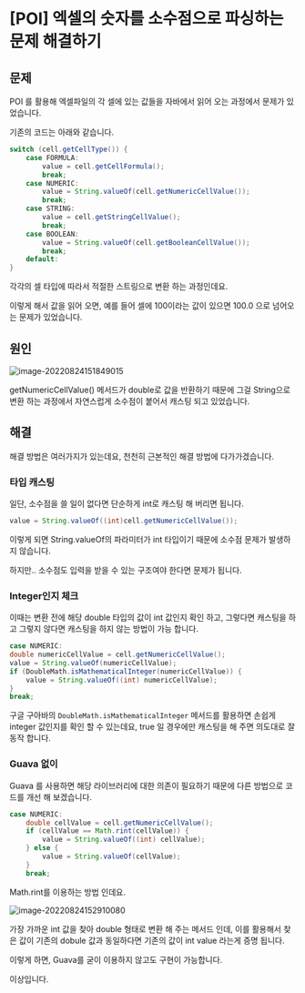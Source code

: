 # [POI] 엑셀의 숫자를 소수점으로 파싱하는 문제 해결하기

## 문제

POI 를 활용해 엑셀파일의 각 셀에 있는 값들을 자바에서 읽어 오는 과정에서 문제가 있었습니다.

기존의 코드는 아래와 같습니다.

```java
switch (cell.getCellType()) {
    case FORMULA:
        value = cell.getCellFormula();
        break;
    case NUMERIC:
        value = String.valueOf(cell.getNumericCellValue());
        break;
    case STRING:
        value = cell.getStringCellValue();
        break;
    case BOOLEAN:
        value = String.valueOf(cell.getBooleanCellValue());
        break;
    default:
}
```

각각의 셀 타입에 따라서 적절한 스트링으로 변환 하는 과정인데요. 

이렇게 해서 값을 읽어 오면, 예를 들어 셀에 100이라는 값이 있으면 100.0 으로 넘어오는 문제가 있었습니다.

## 원인

![image-20220824151849015](https://raw.githubusercontent.com/Shane-Park/mdblog/main/devlife/todayError/20220824.assets/image-20220824151849015.png)

getNumericCellValue() 메서드가 double로 값을 반환하기 때문에 그걸 String으로 변환 하는 과정에서 자연스럽게 소수점이 붙어서 캐스팅 되고 있었습니다.

## 해결

해결 방법은 여러가지가 있는데요, 천천히 근본적인 해결 방법에 다가가겠습니다.

### 타입 캐스팅

일단, 소수점을 쓸 일이 없다면 단순하게 int로 캐스팅 해 버리면 됩니다.

```java
value = String.valueOf((int)cell.getNumericCellValue());
```

이렇게 되면 String.valueOf의 파라미터가 int 타입이기 때문에 소수점 문제가 발생하지 않습니다.

하지만.. 소수점도 입력을 받을 수 있는 구조여야 한다면 문제가 됩니다.

### Integer인지 체크

이때는 변환 전에 해당 double 타입의 값이 int 값인지 확인 하고, 그렇다면 캐스팅을 하고 그렇지 않다면 캐스팅을 하지 않는 방법이 가능 합니다.

```java
case NUMERIC:
double numericCellValue = cell.getNumericCellValue();
value = String.valueOf(numericCellValue);
if (DoubleMath.isMathematicalInteger(numericCellValue)) {
    value = String.valueOf((int) numericCellValue);
}
break;
```

구글 구아바의 `DoubleMath.isMathematicalInteger` 메서드를 활용하면 손쉽게 integer 값인지를 확인 할 수 있는데요, true 일 경우에만 캐스팅을 해 주면 의도대로 잘 동작 합니다.

### Guava 없이

Guava 를 사용하면 해당 라이브러리에 대한 의존이 필요하기 때문에 다른 방법으로 코드를 개선 해 보겠습니다.

```java
case NUMERIC:
    double cellValue = cell.getNumericCellValue();
    if (cellValue == Math.rint(cellValue)) {
        value = String.valueOf((int) cellValue);
    } else {
        value = String.valueOf(cellValue);
    }
    break;
```

Math.rint를 이용하는 방법 인데요.

![image-20220824152910080](https://raw.githubusercontent.com/Shane-Park/mdblog/main/devlife/todayError/20220824.assets/image-20220824152910080.png)

가장 가까운 int 값을 찾아 double 형태로 변환 해 주는 메서드 인데, 이를 활용해서 찾은 값이 기존의 dobule 값과 동일하다면 기존의 값이 int value 라는게 증명 됩니다.

이렇게 하면, Guava를 굳이 이용하지 않고도 구현이 가능합니다.



이상입니다.

 